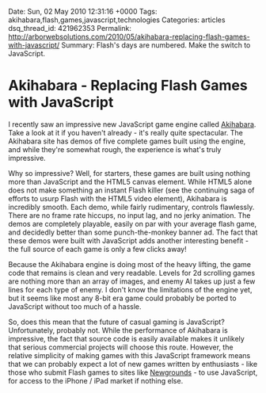 Date: Sun, 02 May 2010 12:31:16 +0000
Tags: akihabara,flash,games,javascript,technologies
Categories: articles
dsq_thread_id: 421962353
Permalink: http://arborwebsolutions.com/2010/05/akihabara-replacing-flash-games-with-javascript/
Summary: Flash's days are numbered. Make the switch to JavaScript.

# Akihabara - Replacing Flash Games with JavaScript

I recently saw an impressive new JavaScript game engine called
[Akihabara][]. Take a look at it if you haven't already - it's really
quite spectacular. The Akihabara site has demos of five complete games
built using the engine, and while they're somewhat rough, the experience
is what's truly impressive. 

Why so impressive? Well, for starters, these
games are built using nothing more than JavaScript and the HTML5 canvas
element. While HTML5 alone does not make something an instant Flash
killer (see the continuing saga of efforts to usurp Flash with the HTML5
video element), Akihabara is incredibly smooth. Each demo, while fairly
rudimentary, controls flawlessly. There are no frame rate hiccups, no
input lag, and no jerky animation. The demos are completely playable,
easily on par with your average flash game, and decidedly better than
some punch-the-monkey banner ad. The fact that these demos were built
with JavaScript adds another interesting benefit - the full source of
each game is only a few clicks away! 

Because the Akihabara engine is
doing most of the heavy lifting, the game code that remains is clean and
very readable. Levels for 2d scrolling games are nothing more than an
array of images, and enemy AI takes up just a few lines for each type of
enemy. I don't know the limitations of the engine yet, but it seems like
most any 8-bit era game could probably be ported to JavaScript without
too much of a hassle. 

So, does this mean that the future of casual
gaming is JavaScript? Unfortunately, probably not. While the performance
of Akihabara is impressive, the fact that source code is easily
available makes it unlikely that serious commercial projects will choose
this route. However, the relative simplicity of making games with this
JavaScript framework means that we can probably expect a lot of new
games written by enthusiasts - like those who submit Flash games to
sites like [Newgrounds][] - to use JavaScript, for access to the iPhone
/ iPad market if nothing else.

  [Akihabara]: http://www.kesiev.com/akihabara/ "Akihabara"
  [Newgrounds]: http://newgrounds.com
